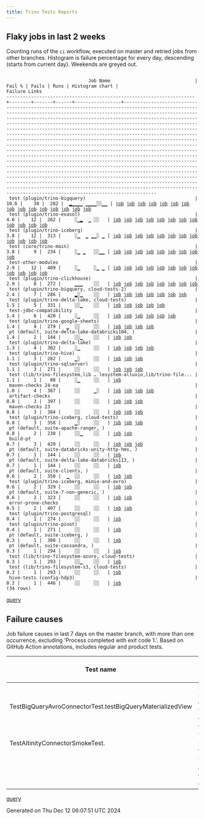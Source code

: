 ```yaml
---
title: Trino Tests Reports
---
```


## Flaky jobs in last 2 weeks

Counting runs of the `ci` workflow, executed on master and retried jobs from other branches.
Histogram is failure percentage for every day, descending (starts from current day).
Weekends are greyed out.
<pre><code>
                              Job Name                               | Fail % | Fails | Runs | Histogram chart |                                                                                                                                                                                                                                                                                                                                                                                                                                                                                                                                                                                                                  Failure Links                                                                                                                                                                                                                                                                                                                                                                                                                                                                                                                                                                                                                   
---------------------------------------------------------------------+--------+-------+------+-----------------+--------------------------------------------------------------------------------------------------------------------------------------------------------------------------------------------------------------------------------------------------------------------------------------------------------------------------------------------------------------------------------------------------------------------------------------------------------------------------------------------------------------------------------------------------------------------------------------------------------------------------------------------------------------------------------------------------------------------------------------------------------------------------------------------------------------------------------------------------------------------------------------------------------------------------------------------------------------------------------------------------------------------------------------------------------------------------------------------------------------------------------------------------------------------------------------------------------------------------------------------------
 test (plugin/trino-bigquery)                                        |   10.6 |    30 |  282 |  ▂▁▁▁▁ ▁▁▁▁░░▁▁ | <a href="https://github.com/trinodb/trino/actions/runs/12277397493/job/34256755670">job</a> <a href="https://github.com/trinodb/trino/actions/runs/12277397493/job/34256755670">job</a> <a href="https://github.com/trinodb/trino/actions/runs/12277397493/job/34262900567">job</a> <a href="https://github.com/trinodb/trino/actions/runs/12277397493/job/34262900567">job</a> <a href="https://github.com/trinodb/trino/actions/runs/12283556989/job/34277353105">job</a> <a href="https://github.com/trinodb/trino/actions/runs/12248472557/job/34168171848">job</a> <a href="https://github.com/trinodb/trino/actions/runs/12266141655/job/34223714334">job</a> <a href="https://github.com/trinodb/trino/actions/runs/12232657383/job/34118210160">job</a> <a href="https://github.com/trinodb/trino/actions/runs/12245833467/job/34160581085">job</a> <a href="https://github.com/trinodb/trino/actions/runs/12217845873/job/34082632389">job</a> <a href="https://github.com/trinodb/trino/actions/runs/12218294935/job/34083607076">job</a> <a href="https://github.com/trinodb/trino/actions/runs/12216732491/job/34080157497">job</a> <a href="https://github.com/trinodb/trino/actions/runs/12173819231/job/33954809708">job</a> <a href="https://github.com/trinodb/trino/actions/runs/12179072798/job/33970465368">job</a> <a href="https://github.com/trinodb/trino/actions/runs/12189427472/job/34004585346">job</a>  
 test (plugin/trino-exasol)                                          |    4.6 |    12 |  262 |     ░▁▂  ▁ ░░   | <a href="https://github.com/trinodb/trino/actions/runs/12215898853/job/34078436563">job</a> <a href="https://github.com/trinodb/trino/actions/runs/12217063665/job/34080841363">job</a> <a href="https://github.com/trinodb/trino/actions/runs/12199568515/job/34033936915">job</a> <a href="https://github.com/trinodb/trino/actions/runs/12199568515/job/34033936915">job</a> <a href="https://github.com/trinodb/trino/actions/runs/12206115845/job/34054977884">job</a> <a href="https://github.com/trinodb/trino/actions/runs/12178653662/job/33969177406">job</a> <a href="https://github.com/trinodb/trino/actions/runs/12167474550/job/33936181141">job</a> <a href="https://github.com/trinodb/trino/actions/runs/12133176005/job/33828308238">job</a> <a href="https://github.com/trinodb/trino/actions/runs/12136916634/job/33839093903">job</a> <a href="https://github.com/trinodb/trino/actions/runs/12138979870/job/33845651298">job</a> <a href="https://github.com/trinodb/trino/actions/runs/12114363497/job/33770859743">job</a> <a href="https://github.com/trinodb/trino/actions/runs/12062133873/job/33635338870">job</a>                                                                                                                                                                                                                                                  
 test (plugin/trino-iceberg)                                         |    3.8 |    12 |  313 |     ░▁  ▁ ▁▁░ ▁ | <a href="https://github.com/trinodb/trino/actions/runs/12282118769/job/34272658515">job</a> <a href="https://github.com/trinodb/trino/actions/runs/12216732491/job/34080158860">job</a> <a href="https://github.com/trinodb/trino/actions/runs/12172929503/job/33952474374">job</a> <a href="https://github.com/trinodb/trino/actions/runs/12168875840/job/33940640195">job</a> <a href="https://github.com/trinodb/trino/actions/runs/12168875840/job/33940640195">job</a> <a href="https://github.com/trinodb/trino/actions/runs/12144340196/job/33863513484">job</a> <a href="https://github.com/trinodb/trino/actions/runs/12144340196/job/33863513484">job</a> <a href="https://github.com/trinodb/trino/actions/runs/12114297472/job/33770713989">job</a> <a href="https://github.com/trinodb/trino/actions/runs/12117352697/job/33779718798">job</a> <a href="https://github.com/trinodb/trino/actions/runs/12102294949/job/33743220759">job</a> <a href="https://github.com/trinodb/trino/actions/runs/12064146628/job/33640541983">job</a> <a href="https://github.com/trinodb/trino/actions/runs/12068707580/job/33654487478">job</a>                                                                                                                                                                                                                                                  
 test (core/trino-main)                                              |    3.8 |     9 |  234 |     ░▁ ▁   ░░▁▁ | <a href="https://github.com/trinodb/trino/actions/runs/12282118769/job/34272645059">job</a> <a href="https://github.com/trinodb/trino/actions/runs/12215345028/job/34077188351">job</a> <a href="https://github.com/trinodb/trino/actions/runs/12173819231/job/33954807575">job</a> <a href="https://github.com/trinodb/trino/actions/runs/12177305132/job/33964908216">job</a> <a href="https://github.com/trinodb/trino/actions/runs/12133285875/job/33828627364">job</a> <a href="https://github.com/trinodb/trino/actions/runs/12136532803/job/33837900207">job</a> <a href="https://github.com/trinodb/trino/actions/runs/12085363808/job/33702494980">job</a> <a href="https://github.com/trinodb/trino/actions/runs/12064146628/job/33640535634">job</a> <a href="https://github.com/trinodb/trino/actions/runs/12065218318/job/33643586609">job</a>                                                                                                                                                                                                                                                                                                                                                                                                                                                                                                  
 test-other-modules                                                  |    2.9 |    12 |  409 |     ░▁     ░▁ ▁ | <a href="https://github.com/trinodb/trino/actions/runs/12209038546/job/34063219357">job</a> <a href="https://github.com/trinodb/trino/actions/runs/12172333473/job/33950811900">job</a> <a href="https://github.com/trinodb/trino/actions/runs/12172333473/job/33950811900">job</a> <a href="https://github.com/trinodb/trino/actions/runs/12155337076/job/33896688802">job</a> <a href="https://github.com/trinodb/trino/actions/runs/12159135592/job/33908599816">job</a> <a href="https://github.com/trinodb/trino/actions/runs/12133176005/job/33828274320">job</a> <a href="https://github.com/trinodb/trino/actions/runs/12142361647/job/33856663344">job</a> <a href="https://github.com/trinodb/trino/actions/runs/12113366621/job/33768204967">job</a> <a href="https://github.com/trinodb/trino/actions/runs/12100155376/job/33738460952">job</a> <a href="https://github.com/trinodb/trino/actions/runs/12100155376/job/33738460952">job</a> <a href="https://github.com/trinodb/trino/actions/runs/12060069850/job/33629825950">job</a> <a href="https://github.com/trinodb/trino/actions/runs/12073500559/job/33669712628">job</a>                                                                                                                                                                                                                                                  
 test (plugin/trino-clickhouse)                                      |    2.9 |     8 |  272 |     ▁▁▁    ░░   | <a href="https://github.com/trinodb/trino/actions/runs/12218043141/job/34083045419">job</a> <a href="https://github.com/trinodb/trino/actions/runs/12218043141/job/34083045419">job</a> <a href="https://github.com/trinodb/trino/actions/runs/12217063665/job/34080840684">job</a> <a href="https://github.com/trinodb/trino/actions/runs/12198321137/job/34029835582">job</a> <a href="https://github.com/trinodb/trino/actions/runs/12179072798/job/33970469064">job</a> <a href="https://github.com/trinodb/trino/actions/runs/12135938962/job/33836064939">job</a> <a href="https://github.com/trinodb/trino/actions/runs/12138983321/job/33845651818">job</a> <a href="https://github.com/trinodb/trino/actions/runs/12060069850/job/33629860600">job</a>                                                                                                                                                                                                                                                                                                                                                                                                                                                                                                                                                                                  
 test (plugin/trino-bigquery, cloud-tests-2)                         |    2.4 |     7 |  286 |     ▂░▁    ░░   | <a href="https://github.com/trinodb/trino/actions/runs/12246286224/job/34161927361">job</a> <a href="https://github.com/trinodb/trino/actions/runs/12219480819/job/34086153822">job</a> <a href="https://github.com/trinodb/trino/actions/runs/12219480819/job/34086153822">job</a> <a href="https://github.com/trinodb/trino/actions/runs/12219480819/job/34097694043">job</a> <a href="https://github.com/trinodb/trino/actions/runs/12219480819/job/34097694043">job</a> <a href="https://github.com/trinodb/trino/actions/runs/12206115845/job/34054974748">job</a> <a href="https://github.com/trinodb/trino/actions/runs/12173819231/job/33954809910">job</a>                                                                                                                                                                                                                                                                                                                                                                                                                                                                                                                                                                                                                                                                  
 test (plugin/trino-delta-lake, cloud-tests)                         |    1.5 |     5 |  331 |     ░░▁    ░░   | <a href="https://github.com/trinodb/trino/actions/runs/12274661767/job/34248152297">job</a> <a href="https://github.com/trinodb/trino/actions/runs/12192972268/job/34014482929">job</a> <a href="https://github.com/trinodb/trino/actions/runs/12176360238/job/33962006105">job</a> <a href="https://github.com/trinodb/trino/actions/runs/12133176005/job/33828307439">job</a> <a href="https://github.com/trinodb/trino/actions/runs/12062133873/job/33635337268">job</a>                                                                                                                                                                                                                                                                                                                                                                                                                                                                                                                                                                                                                                                                                                                                                                                                                                  
 test-jdbc-compatibility                                             |    1.4 |     6 |  420 |     ░▁     ░░   | <a href="https://github.com/trinodb/trino/actions/runs/12209041213/job/34063225751">job</a> <a href="https://github.com/trinodb/trino/actions/runs/12172333473/job/33950811722">job</a> <a href="https://github.com/trinodb/trino/actions/runs/12172333473/job/33950811722">job</a> <a href="https://github.com/trinodb/trino/actions/runs/12138979870/job/33845584441">job</a> <a href="https://github.com/trinodb/trino/actions/runs/12084352606/job/33699367645">job</a> <a href="https://github.com/trinodb/trino/actions/runs/12062133873/job/33635310122">job</a>                                                                                                                                                                                                                                                                                                                                                                                                                                                                                                                                                                                                                                                                                                                                                  
 test (plugin/trino-google-sheets)                                   |    1.4 |     4 |  279 |  ▁  ░░     ░░   | <a href="https://github.com/trinodb/trino/actions/runs/12277397493/job/34256762313">job</a> <a href="https://github.com/trinodb/trino/actions/runs/12277397493/job/34256762313">job</a> <a href="https://github.com/trinodb/trino/actions/runs/12277397493/job/34262912477">job</a> <a href="https://github.com/trinodb/trino/actions/runs/12277397493/job/34262912477">job</a>                                                                                                                                                                                                                                                                                                                                                                                                                                                                                                                                                                                                                                                                                                                                                                                                                                                                                                                  
 pt (default, suite-delta-lake-databricks104, )                      |    1.4 |     2 |  144 |     ░░▁    ░░   | <a href="https://github.com/trinodb/trino/actions/runs/12206115845/job/34055289856">job</a> <a href="https://github.com/trinodb/trino/actions/runs/12137882347/job/33842667885">job</a>                                                                                                                                                                                                                                                                                                                                                                                                                                                                                                                                                                                                                                                                                                                                                                                                                                                                                                                                                                                                                                                                                  
 test (plugin/trino-delta-lake)                                      |    1.3 |     4 |  302 |     ░▁     ░░   | <a href="https://github.com/trinodb/trino/actions/runs/12251626932/job/34176666393">job</a> <a href="https://github.com/trinodb/trino/actions/runs/12215898853/job/34078435519">job</a> <a href="https://github.com/trinodb/trino/actions/runs/12081323873/job/33690252993">job</a> <a href="https://github.com/trinodb/trino/actions/runs/12062133873/job/33635336671">job</a>                                                                                                                                                                                                                                                                                                                                                                                                                                                                                                                                                                                                                                                                                                                                                                                                                                                                                                                  
 test (plugin/trino-hive)                                            |    1.1 |     3 |  282 |     ▁░     ░░   | <a href="https://github.com/trinodb/trino/actions/runs/12218294935/job/34083608811">job</a> <a href="https://github.com/trinodb/trino/actions/runs/12178653662/job/33969178197">job</a> <a href="https://github.com/trinodb/trino/actions/runs/12136532803/job/33837910088">job</a>                                                                                                                                                                                                                                                                                                                                                                                                                                                                                                                                                                                                                                                                                                                                                                                                                                                                                                                                                                                                  
 test (plugin/trino-sqlserver)                                       |    1.1 |     3 |  271 |     ░░     ░░   | <a href="https://github.com/trinodb/trino/actions/runs/12161252976/job/33915517529">job</a> <a href="https://github.com/trinodb/trino/actions/runs/12120732400/job/33790198869">job</a> <a href="https://github.com/trinodb/trino/actions/runs/12067497018/job/33650662943">job</a>                                                                                                                                                                                                                                                                                                                                                                                                                                                                                                                                                                                                                                                                                                                                                                                                                                                                                                                                                                                                  
 test (lib/trino-filesystem,lib … lesystem-alluxio,lib/trino-file... |    1.1 |     1 |   88 |     ░▁     ░░   | <a href="https://github.com/trinodb/trino/actions/runs/12215345028/job/34077188235">job</a>                                                                                                                                                                                                                                                                                                                                                                                                                                                                                                                                                                                                                                                                                                                                                                                                                                                                                                                                                                                                                                                                                                                                                                  
 maven-checks 24-ea                                                  |    1.0 |     4 |  387 |     ░░     ▁░   | <a href="https://github.com/trinodb/trino/actions/runs/12172333473/job/33950812151">job</a> <a href="https://github.com/trinodb/trino/actions/runs/12172333473/job/33950812151">job</a> <a href="https://github.com/trinodb/trino/actions/runs/12114058970/job/33770007502">job</a> <a href="https://github.com/trinodb/trino/actions/runs/12109817391/job/33759379173">job</a>                                                                                                                                                                                                                                                                                                                                                                                                                                                                                                                                                                                                                                                                                                                                                                                                                                                                                                                  
 artifact-checks                                                     |    0.8 |     3 |  397 |     ░░     ░░   | <a href="https://github.com/trinodb/trino/actions/runs/12172333473/job/33950811280">job</a> <a href="https://github.com/trinodb/trino/actions/runs/12172333473/job/33950811280">job</a> <a href="https://github.com/trinodb/trino/actions/runs/12063104593/job/33637773808">job</a>                                                                                                                                                                                                                                                                                                                                                                                                                                                                                                                                                                                                                                                                                                                                                                                                                                                                                                                                                                                                  
 maven-checks 23                                                     |    0.8 |     3 |  384 |     ░░     ░░   | <a href="https://github.com/trinodb/trino/actions/runs/12172333473/job/33950811570">job</a> <a href="https://github.com/trinodb/trino/actions/runs/12172333473/job/33950811570">job</a> <a href="https://github.com/trinodb/trino/actions/runs/12114058970/job/33770006909">job</a>                                                                                                                                                                                                                                                                                                                                                                                                                                                                                                                                                                                                                                                                                                                                                                                                                                                                                                                                                                                                  
 test (plugin/trino-iceberg, cloud-tests)                            |    0.8 |     3 |  358 |     ▁░     ░░   | <a href="https://github.com/trinodb/trino/actions/runs/12225990525/job/34100674352">job</a> <a href="https://github.com/trinodb/trino/actions/runs/12133176005/job/33828309619">job</a> <a href="https://github.com/trinodb/trino/actions/runs/12133285875/job/33828634759">job</a>                                                                                                                                                                                                                                                                                                                                                                                                                                                                                                                                                                                                                                                                                                                                                                                                                                                                                                                                                                                                  
 pt (default, suite-apache-ranger, )                                 |    0.8 |     2 |  238 |     ░░▁    ░░   | <a href="https://github.com/trinodb/trino/actions/runs/12191471556/job/34010672844">job</a> <a href="https://github.com/trinodb/trino/actions/runs/12060467495/job/33631179325">job</a>                                                                                                                                                                                                                                                                                                                                                                                                                                                                                                                                                                                                                                                                                                                                                                                                                                                                                                                                                                                                                                                                                  
 build-pt                                                            |    0.7 |     3 |  420 |     ░░     ░░   | <a href="https://github.com/trinodb/trino/actions/runs/12172333473/job/33950812383">job</a> <a href="https://github.com/trinodb/trino/actions/runs/12172333473/job/33950812383">job</a> <a href="https://github.com/trinodb/trino/actions/runs/12159135592/job/33908600290">job</a>                                                                                                                                                                                                                                                                                                                                                                                                                                                                                                                                                                                                                                                                                                                                                                                                                                                                                                                                                                                                  
 pt (default, suite-databricks-unity-http-hms, )                     |    0.7 |     1 |  144 |     ░░     ░░   | <a href="https://github.com/trinodb/trino/actions/runs/12177305132/job/33965342639">job</a>                                                                                                                                                                                                                                                                                                                                                                                                                                                                                                                                                                                                                                                                                                                                                                                                                                                                                                                                                                                                                                                                                                                                                                  
 pt (default, suite-delta-lake-databricks113, )                      |    0.7 |     1 |  144 |     ░░     ░░   | <a href="https://github.com/trinodb/trino/actions/runs/12176331716/job/33962304286">job</a>                                                                                                                                                                                                                                                                                                                                                                                                                                                                                                                                                                                                                                                                                                                                                                                                                                                                                                                                                                                                                                                                                                                                                                  
 pt (default, suite-clients, )                                       |    0.6 |     2 |  350 |  ▁  ░░     ░░   | <a href="https://github.com/trinodb/trino/actions/runs/12279312877/job/34263681876">job</a> <a href="https://github.com/trinodb/trino/actions/runs/12279312877/job/34263681876">job</a>                                                                                                                                                                                                                                                                                                                                                                                                                                                                                                                                                                                                                                                                                                                                                                                                                                                                                                                                                                                                                                                                                  
 test (plugin/trino-iceberg, minio-and-avro)                         |    0.6 |     2 |  329 |     ░░     ░░   | <a href="https://github.com/trinodb/trino/actions/runs/12245833467/job/34160587714">job</a> <a href="https://github.com/trinodb/trino/actions/runs/12114297472/job/33770714770">job</a>                                                                                                                                                                                                                                                                                                                                                                                                                                                                                                                                                                                                                                                                                                                                                                                                                                                                                                                                                                                                                                                                                  
 pt (default, suite-7-non-generic, )                                 |    0.6 |     2 |  323 |     ░░     ░░   | <a href="https://github.com/trinodb/trino/actions/runs/12182230937/job/33981451617">job</a> <a href="https://github.com/trinodb/trino/actions/runs/12138979870/job/33846041999">job</a>                                                                                                                                                                                                                                                                                                                                                                                                                                                                                                                                                                                                                                                                                                                                                                                                                                                                                                                                                                                                                                                                                  
 error-prone-checks                                                  |    0.5 |     2 |  407 |     ░░     ░░   | <a href="https://github.com/trinodb/trino/actions/runs/12172333473/job/33950810834">job</a> <a href="https://github.com/trinodb/trino/actions/runs/12172333473/job/33950810834">job</a>                                                                                                                                                                                                                                                                                                                                                                                                                                                                                                                                                                                                                                                                                                                                                                                                                                                                                                                                                                                                                                                                                  
 test (plugin/trino-postgresql)                                      |    0.4 |     1 |  274 |     ░░     ░░   | <a href="https://github.com/trinodb/trino/actions/runs/12282118769/job/34272664846">job</a>                                                                                                                                                                                                                                                                                                                                                                                                                                                                                                                                                                                                                                                                                                                                                                                                                                                                                                                                                                                                                                                                                                                                                                  
 test (plugin/trino-pinot)                                           |    0.4 |     1 |  271 |     ░░     ░░   | <a href="https://github.com/trinodb/trino/actions/runs/12167122811/job/33934992430">job</a>                                                                                                                                                                                                                                                                                                                                                                                                                                                                                                                                                                                                                                                                                                                                                                                                                                                                                                                                                                                                                                                                                                                                                                  
 pt (default, suite-iceberg, )                                       |    0.3 |     1 |  308 |     ░░     ░░   | <a href="https://github.com/trinodb/trino/actions/runs/12136916634/job/33839540246">job</a>                                                                                                                                                                                                                                                                                                                                                                                                                                                                                                                                                                                                                                                                                                                                                                                                                                                                                                                                                                                                                                                                                                                                                                  
 pt (default, suite-cassandra, )                                     |    0.3 |     1 |  294 |     ░░     ░░   | <a href="https://github.com/trinodb/trino/actions/runs/12142361647/job/33857464330">job</a>                                                                                                                                                                                                                                                                                                                                                                                                                                                                                                                                                                                                                                                                                                                                                                                                                                                                                                                                                                                                                                                                                                                                                                  
 test (lib/trino-filesystem-azure, cloud-tests)                      |    0.3 |     1 |  293 |     ░░▁    ░░   | <a href="https://github.com/trinodb/trino/actions/runs/12198321137/job/34029830942">job</a>                                                                                                                                                                                                                                                                                                                                                                                                                                                                                                                                                                                                                                                                                                                                                                                                                                                                                                                                                                                                                                                                                                                                                                  
 test (lib/trino-filesystem-s3, cloud-tests)                         |    0.3 |     1 |  293 |     ░░     ░░   | <a href="https://github.com/trinodb/trino/actions/runs/12136532803/job/33837901632">job</a>                                                                                                                                                                                                                                                                                                                                                                                                                                                                                                                                                                                                                                                                                                                                                                                                                                                                                                                                                                                                                                                                                                                                                                  
 hive-tests (config-hdp3)                                            |    0.2 |     1 |  446 |     ░░     ░░   | <a href="https://github.com/trinodb/trino/actions/runs/12138979870/job/33845584123">job</a>                                                                                                                                                                                                                                                                                                                                                                                                                                                                                                                                                                                                                                                                                                                                                                                                                                                                                                                                                                                                                                                                                                                                                                  
(34 rows)
</code></pre>
[query](https://github.com/trinodb/reports/blob/5624ee2906bc8bbb0a33f666cb69abcd1a58271b/sql/tests/jobs.sql)

## Failure causes

Job failure causes in last 7 days on the master branch, with more than one occurrence,
excluding 'Process completed with exit code 1.'.
Based on GitHub Action annotations, includes regular and product tests.

| Test name                                                  | Message                                             | Test failures | Run failures | % of runs | First seen at           | Last seen at            | Failure Links                                                                                                                                                                                                                                                                                                                                                                                                    |
| ---------------------------------------------------------- | --------------------------------------------------- | -------------:| ------------:| ---------:| ----------------------- | ----------------------- | ---------------------------------------------------------------------------------------------------------------------------------------------------------------------------------------------------------------------------------------------------------------------------------------------------------------------------------------------------------------------------------------------------------------- |
| TestBigQueryAvroConnectorTest.testBigQueryMaterializedView | No valid spans, queries were executing concurrently |             9 |            9 |       1.6 | 2024-12-05 05:48:46.000 | 2024-12-11 19:50:53.000 | <a href="https://github.com/trinodb/trino/actions/runs/12173819231/job/33954809708">job</a> <a href="https://github.com/trinodb/trino/actions/runs/12179072798/job/33970465368">job</a> <a href="https://github.com/trinodb/trino/actions/runs/12216732491/job/34080157497">job</a> <a href="https://github.com/trinodb/trino/actions/runs/12217845873/job/34082632389">job</a> <a href="https://github.com/trinodb/trino/actions/runs/12218294935/job/34083607076">job</a>  |
| TestAltinityConnectorSmokeTest.                            | The target server failed to respond                 |             3 |            3 |       0.5 | 2024-12-05 11:53:17.000 | 2024-12-07 23:57:12.000 | <a href="https://github.com/trinodb/trino/actions/runs/12179072798/job/33970469064">job</a> <a href="https://github.com/trinodb/trino/actions/runs/12198321137/job/34029835582">job</a> <a href="https://github.com/trinodb/trino/actions/runs/12217063665/job/34080840684">job</a>                                                                                                                                                                  |
|                                                            | The operation was canceled.                         |             3 |            3 |       0.5 | 2024-12-05 12:18:49.000 | 2024-12-08 00:49:40.000 | <a href="https://github.com/trinodb/trino/actions/runs/12178653662/job/33969177406">job</a> <a href="https://github.com/trinodb/trino/actions/runs/12206115845/job/34054977884">job</a> <a href="https://github.com/trinodb/trino/actions/runs/12217063665/job/34080841363">job</a>                                                                                                                                                                  |

[query](https://github.com/trinodb/reports/blob/5624ee2906bc8bbb0a33f666cb69abcd1a58271b/sql/tests/annotations.sql)

Generated on Thu Dec 12 06:07:51 UTC 2024
